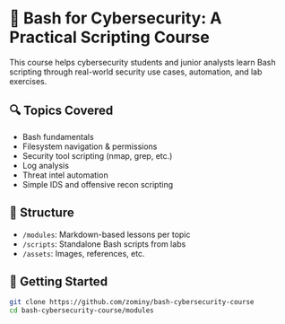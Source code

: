 # 🧠 Bash for Cybersecurity: A Practical Scripting Course

This course helps cybersecurity students and junior analysts learn Bash scripting through real-world security use cases, automation, and lab exercises.

## 🔍 Topics Covered
- Bash fundamentals
- Filesystem navigation & permissions
- Security tool scripting (nmap, grep, etc.)
- Log analysis
- Threat intel automation
- Simple IDS and offensive recon scripting

## 📁 Structure
- `/modules`: Markdown-based lessons per topic
- `/scripts`: Standalone Bash scripts from labs
- `/assets`: Images, references, etc.

## 🏁 Getting Started
```bash
git clone https://github.com/zominy/bash-cybersecurity-course
cd bash-cybersecurity-course/modules
